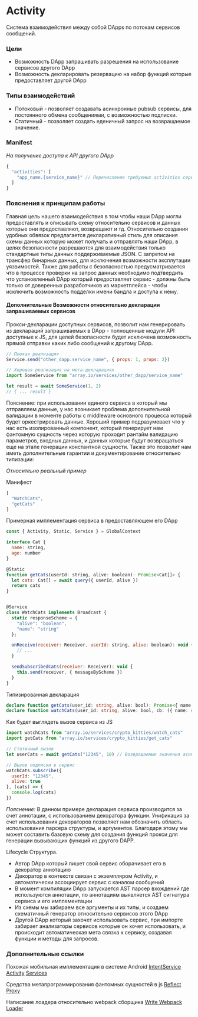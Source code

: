 # Activity
Система взаимодействия между собой DApps по потокам сервисов сообщений.

### Цели
- Возможность DApp запрашивать разрешения на использование сервисов другого DApp
- Возможность декларировать резервацию на набор функций которые предоставляет другой DApp

### Типы взаимодействий
- Потоковый - позволяет создавать асинхронные pubsub сервисы, для постоянного обмена сообщениями, с возможностью подписки.
- Статичный - позволяет создать еденичный запрос на возвращаемое значение.

### Manifest
*На получение доступа к API другого DApp*
``` js
{
  "activities": [
    "app_name.{service_name}" // Перечисление требуемых activities сервисов
  ]
}
```

### Пояснения к принципам работы
Главная цель нашего взаимодействия в том чтобы наши DApp могли предоставлять и описывать схему относительно сервисов и данных которые они предоставляют, возвращают и тд. Относительно создания удобных обвязок предлагается декларативный стиль для описания схемы данных которую может получать и отправлять наши DApp, в целях безопасности разрешаются для взаимодействия только стандартные типы данных поддерживаемые JSON. С запретом на трансфер бинарных данных, для исключения возможности эксплутации уязвимостей. Также для работы с безопасностью предусматривается что в процессе проверки на запрос данных необходимо подтвердить что установленный DApp который предоставляет сервис - должны быть только от доверенных разработчиков из маркетплейса - чтобы исключить возможность подделки имени бандла и доступа к нему.

#### Дополнительные Возможности относительно декларации запрашиваемых сервисов
Прокси-декларации доступных сервисов, позволит нам генерировать из деклараций запрашиваемых в DApp - полноценные модули API доступные к JS, для целей безопасности будет исключена возможность прямой отправки каких либо сообщений к другому DApp.

``` js
// Плохая реализация
Service.send("other_dapp.service_name", { props: 1, props: 2}) 
```  

``` js
// Хорошая реализация на мета-декларациях
import SomeService from "array.io/services/other_dapp/service_name"

let result = await SomeService(1, 2)
// { ... result }
```

Пояснение: при использовании единого сервиса в который мы отправляем данные, у нас возникает проблема дополнительной валидации в моменте работы с middleware основного процесса который будет оркестрировать данные. Хороший пример подразумевает что у нас есть изолированный компонент, который генерирует нам фантомную сущность через которую проходит рантайм валидацию параметров, входных данных, и данных которые будут возвращаться еще на этапе генерации константной сущности. Также это позволит нам иметь дополнительные гарантии и документирование относительно типизации:

*Относитеьно реальный пример*

Манифест
``` js
[
  "WatchCats",
  "getCats"
]
```

Примерная имплементация сервиса в предоставляющем его DApp
``` js
const { Activity, Static, Service } = GlobalContext

interface Cat {
  name: string,
  age: number
}

@Static
function getCats(userId: string, alive: boolean): Promise<Cat[]> {
  let cats: Cat[] = await query({ userId, alive })
  return cats
}


@Service
class WatchCats implements Broadcast {
  static responseScheme = {
    "alive": "boolean",
    "name": "string"
  };

  onReceive(receiver: Receiver, userId: string, alive: boolean): void {
    // ...
  }

  sendSubscribedCats(receiver: Receiver): void {
    this.send(receiver, { messageByScheme })
  }
}
```

Типизированная декларация
``` typescript 
declare function getCats(user_id: string, alive: bool): Promise<{ name: string, age: number}[]>;
declare function watchCats(user_id: string, alive: bool, cb: ({ name: string, age: number}) => void);
```

Как будет выглядеть вызов сервиса из JS
``` js
import watchCats from "array.io/services/crypto_kitties/watch_cats"
import getCats from "array.io/services/crypto_kitties/get_cats"

// Статичный вызов
let userCats = await getCats("12345", 10) // Возвращаемые значения асинхронные, поэтому они Promise 

// Вызов подписки в сервис
watchCats.subscribe({
  userId: "12345",
  alive: true
}, (cats) => {
  console.log(cats)
})
```

*Пояснение*: В данном примере декларация сервиса производится за счет аннотации, с использованием декоратора функции. Унификация за счет использования декораторов позволяет нам обозначить область использования парсера структуры, и аргументов. Благодаря этому мы может составить базовую схему для создания функций прокси для генерации вызывающих функций из другого DAPP.

Lifecycle Структура.
- Автор DApp который пишет свой сервис оборачивает его в декоратор аннотацию
- Декоратор в контексте связан с экземпляром Activity, и автоматически ассоциирует сервис с каналом сообщений
- В момент компиляции DApp запускается AST парсер вхождений где используются аннотации, по аннотациям выявляется AST сигнатура сервиса и его имплементации
- Из схемы мы забираем все аргументы и их типы, и создаем схематичный генератор относительно сервисов этого DApp
- Другой DApp который захочет использовать сервис, при импорте забирает анализаторы сервисов которые он хочет использовать, и происходит автоматическая мета связка к сервису, создавая функции и методы для запросов.

### Дополнительные ссылки
Похожая мобильная имплементация в системе Android
[IntentService](https://developer.android.com/reference/android/app/IntentService)
[Activity](https://developer.android.com/reference/android/app/Activity)
[Services](https://developer.android.com/guide/components/services)

Средства метапрограммирования фантомных сущностей в js
[Reflect](https://developer.mozilla.org/en-US/docs/Web/JavaScript/Reference/Global_Objects/Reflect)
[Proxy](https://developer.mozilla.org/en-US/docs/Web/JavaScript/Reference/Global_Objects/Proxy)

Написание лоадера относительно webpack сборщика
[Write Webpack Loader](https://webpack.js.org/contribute/writing-a-loader/)